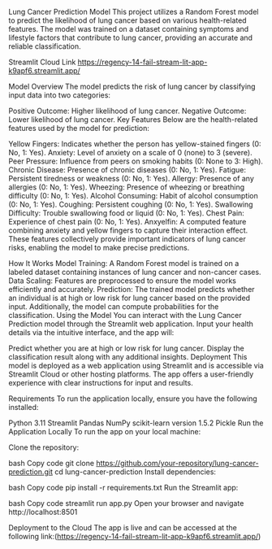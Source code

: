 Lung Cancer Prediction Model
This project utilizes a Random Forest model to predict the likelihood of lung cancer based on various health-related features. The model was trained on a dataset containing symptoms and lifestyle factors that contribute to lung cancer, providing an accurate and reliable classification.

Streamlit Cloud Link
https://regency-14-fail-stream-lit-app-k9apf6.streamlit.app/

Model Overview
The model predicts the risk of lung cancer by classifying input data into two categories:

Positive Outcome: Higher likelihood of lung cancer.
Negative Outcome: Lower likelihood of lung cancer.
Key Features
Below are the health-related features used by the model for prediction:

Yellow Fingers: Indicates whether the person has yellow-stained fingers (0: No, 1: Yes).
Anxiety: Level of anxiety on a scale of 0 (none) to 3 (severe).
Peer Pressure: Influence from peers on smoking habits (0: None to 3: High).
Chronic Disease: Presence of chronic diseases (0: No, 1: Yes).
Fatigue: Persistent tiredness or weakness (0: No, 1: Yes).
Allergy: Presence of any allergies (0: No, 1: Yes).
Wheezing: Presence of wheezing or breathing difficulty (0: No, 1: Yes).
Alcohol Consuming: Habit of alcohol consumption (0: No, 1: Yes).
Coughing: Persistent coughing (0: No, 1: Yes).
Swallowing Difficulty: Trouble swallowing food or liquid (0: No, 1: Yes).
Chest Pain: Experience of chest pain (0: No, 1: Yes).
Anxyelfin: A computed feature combining anxiety and yellow fingers to capture their interaction effect.
These features collectively provide important indicators of lung cancer risks, enabling the model to make precise predictions.

How It Works
Model Training:
A Random Forest model is trained on a labeled dataset containing instances of lung cancer and non-cancer cases.
Data Scaling:
Features are preprocessed to ensure the model works efficiently and accurately.
Prediction:
The trained model predicts whether an individual is at high or low risk for lung cancer based on the provided input.
Additionally, the model can compute probabilities for the classification.
Using the Model
You can interact with the Lung Cancer Prediction model through the Streamlit web application. Input your health details via the intuitive interface, and the app will:

Predict whether you are at high or low risk for lung cancer.
Display the classification result along with any additional insights.
Deployment
This model is deployed as a web application using Streamlit and is accessible via Streamlit Cloud or other hosting platforms. The app offers a user-friendly experience with clear instructions for input and results.

Requirements
To run the application locally, ensure you have the following installed:

Python 3.11
Streamlit
Pandas
NumPy
scikit-learn version 1.5.2
Pickle
Run the Application Locally
To run the app on your local machine:

Clone the repository:

bash
Copy code
git clone https://github.com/your-repository/lung-cancer-prediction.git
cd lung-cancer-prediction
Install dependencies:

bash
Copy code
pip install -r requirements.txt
Run the Streamlit app:

bash
Copy code
streamlit run app.py
Open your browser and navigate http://localhost:8501

Deployment to the Cloud
The app is live and can be accessed at the following link:(https://regency-14-fail-stream-lit-app-k9apf6.streamlit.app/)
